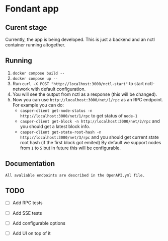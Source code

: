 # Fondant app

## Curent stage

Currently, the app is being developed. This is just a backend and an nctl container running altogether. 

## Running

1. `docker compose build --`
2. `docker compose up --`
3. Run `curl -X POST "http://localhost:3000/nctl-start"` to start nctl-network with default configuration.
4. You will see the output from nctl as a response (this will be changed).
5. Now you can use `http://localhost:3000/net/1/rpc` as an RPC endpoint. For example you can do:
    - `casper-client get-node-status -n http://localhost:3000/net/1/rpc` to get status of `node-1` 
    - `casper-client get-block -n http://localhost:3000/net/2/rpc` and you should get a latest block info.
    - `casper-client get-state-root-hash -n http://localhost:3000/net/3/rpc` and you should get current state root hash (if the first block got emited)
    By default we support nodes from `1` to `5` but in future this will be configurable.


## Documentation

    All avaliable endpoints are described in the OpenAPI.yml file.
 

## TODO
- [ ] Add RPC tests
- [ ] Add SSE tests
- [ ] Add configurable options
- [ ] Add UI on top of it





